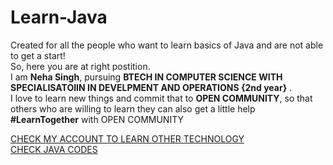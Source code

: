 # Learn-Java

Created for all the people who want to learn basics of Java and are not able to get a start!<br>
So, here you are at right postition. <br>
I am **Neha Singh**, pursuing **BTECH IN COMPUTER SCIENCE WITH SPECIALISATOIIN IN DEVELPMENT AND OPERATIONS {2nd year}** .<br>
I love to learn new things and commit that to **OPEN COMMUNITY**, so that others who are willing to learn they can also get a little help **#LearnTogether** with OPEN COMMUNITY

[CHECK MY ACCOUNT TO LEARN OTHER TECHNOLOGY](https://github.com/Nehasingh1300)<br>
[CHECK JAVA CODES](https://github.com/Nehasingh1300/Java)
